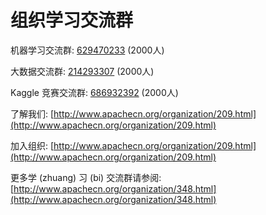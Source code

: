 # 组织学习交流群

机器学习交流群: [629470233](http://shang.qq.com/wpa/qunwpa?idkey=bcee938030cc9e1552deb3bd9617bbbf62d3ec1647e4b60d9cd6b6e8f78ddc03) (2000人)

大数据交流群: [214293307](http://shang.qq.com/wpa/qunwpa?idkey=bcee938030cc9e1552deb3bd9617bbbf62d3ec1647e4b60d9cd6b6e8f78ddc03) (2000人)

Kaggle 竞赛交流群: [686932392](http://shang.qq.com/wpa/qunwpa?idkey=1fa9f20e4c8e5820d5a4596bac8e3a0f409a1dfc996357e265b117f83365556f) (2000人)

了解我们: [http://www.apachecn.org/organization/209.html](http://www.apachecn.org/organization/209.html)

加入组织: [http://www.apachecn.org/organization/209.html](http://www.apachecn.org/organization/209.html)

更多学 (zhuang) 习 (bi) 交流群请参阅: [http://www.apachecn.org/organization/348.html](http://www.apachecn.org/organization/348.html)
